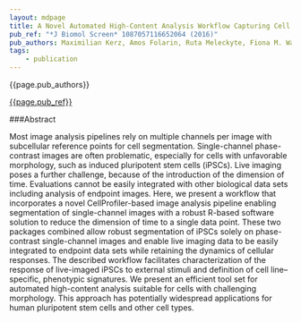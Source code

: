 ```yaml
---
layout: mdpage
title: A Novel Automated High-Content Analysis Workflow Capturing Cell Population Dynamics from Induced Pluripotent Stem Cell Live Imaging Data
pub_ref: "*J Biomol Screen* 1087057116652064 (2016)"
pub_authors: Maximilian Kerz, Amos Folarin, Ruta Meleckyte, Fiona M. Watt, Richard J. Dobson, Davide Danovi
tags:
    - publication
---
```


{{page.pub_authors}}

[{{page.pub_ref}}](http://jbx.sagepub.com/content/early/2016/06/01/1087057116652064)

###Abstract

Most image analysis pipelines rely on multiple channels per image with
subcellular reference points for cell segmentation. Single-channel
phase-contrast images are often problematic, especially for cells with
unfavorable morphology, such as induced pluripotent stem cells (iPSCs). Live
imaging poses a further challenge, because of the introduction of the dimension
of time. Evaluations cannot be easily integrated with other biological data
sets including analysis of endpoint images. Here, we present a workflow that
incorporates a novel CellProfiler-based image analysis pipeline enabling
segmentation of single-channel images with a robust R-based software solution
to reduce the dimension of time to a single data point. These two packages
combined allow robust segmentation of iPSCs solely on phase-contrast
single-channel images and enable live imaging data to be easily integrated to
endpoint data sets while retaining the dynamics of cellular responses. The
described workflow facilitates characterization of the response of live-imaged
iPSCs to external stimuli and definition of cell line–specific, phenotypic
signatures. We present an efficient tool set for automated high-content
analysis suitable for cells with challenging morphology. This approach has
potentially widespread applications for human pluripotent stem cells and other
cell types. 
